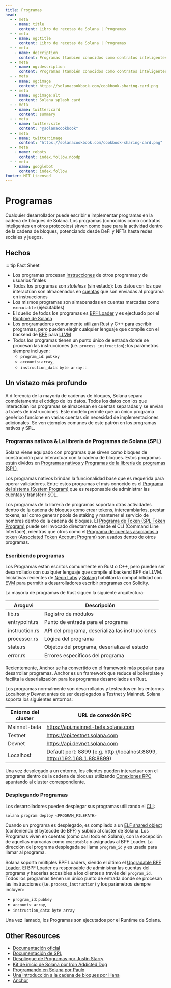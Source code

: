 ```yaml
---
title: Programas
head:
  - - meta
    - name: title
      content: Libro de recetas de Solana | Programas
  - - meta
    - name: og:title
      content: Libro de recetas de Solana | Programas
  - - meta
    - name: description
      content: Programas (también conocidos como contratos inteligentes) sirven como la base de toda la actividad dentro de la cadena de bloques. Aprende más sobre Programas y otros conceptos del core de Solana en el libro de recetas de Solana.
  - - meta
    - name: og:description
      content: Programas (también conocidos como contratos inteligentes) sirven como la base de toda la actividad dentro de la cadena de bloques. Aprende más sobre Programas y otros conceptos del core de Solana en el libro de recetas de Solana.
  - - meta
    - name: og:image
      content: https://solanacookbook.com/cookbook-sharing-card.png
  - - meta
    - name: og:image:alt
      content: Solana splash card
  - - meta
    - name: twitter:card
      content: summary
  - - meta
    - name: twitter:site
      content: "@solanacookbook"
  - - meta
    - name: twitter:image
      content: "https://solanacookbook.com/cookbook-sharing-card.png"
  - - meta
    - name: robots
      content: index,follow,noodp
  - - meta
    - name: googlebot
      content: index,follow
footer: MIT Licensed
---
```


# Programas

Cualquier desarrollador puede escribir e implementar programas en la cadena de bloques de Solana. Los programas (conocidos como contratos inteligentes en otros protocolos) sirven como base para la actividad dentro de la cadena de bloques, potenciando desde DeFi y NFTs hasta redes sociales y juegos.

## Hechos

::: tip Fact Sheet
- Los programas procesan [instrucciones](./transactions) de otros programas y de usuarios finales
- Todos los programas son *stateless* (sin estado): Los datos con los que interactúan son almacenados en [cuentas](./accounts.md) que son enviadas al programa en instrucciones
- Los mismos programas son almacenadas en cuentas marcadas como `executable` (ejecutables)
- El dueño de todos los programas es [BPF Loader](https://docs.solana.com/developing/runtime-facilities/programs#bpf-loader) y es ejectuado por el [Runtime de Solana](https://docs.solana.com/developing/programming-model/runtime)
- Los programadores comunmente utilizan Rust y C++ para escribir programas, pero pueden elegir cualquier lenguaje que compile con el backend de [BPF](https://en.wikipedia.org/wiki/Berkeley_Packet_Filter) para [LLVM](https://llvm.org/)
- Todos los programas tienen un punto único de entrada donde se procesan las instrucciones (i.e. `process_instruction`); los parámetros siempre incluyen:
    - `program_id`: `pubkey`
    - `accounts`: `array`, 
    - `instruction_data`: `byte array`
:::

## Un vistazo más profundo

A diferencia de la mayoría de cadenas de bloques, Solana separa completamente el código de los datos. Todos los datos con los que interactúan los programas se almacenan en cuentas separadas y se envían a través de instrucciones. Este modelo permite que un único programa genérico funcione en varias cuentas sin necesidad de implementaciones adicionales. Se ven ejemplos comunes de este patrón en los programas nativos y SPL.

### Programas nativos & La librería de Programas de Solana (SPL)

Solana viene equipado con programas que sirven como bloques de construcción para interactuar con la cadena de bloques. Estos programas están dividos en [Programas nativos](https://docs.solana.com/developing/runtime-facilities/programs#bpf-loader) y [Programas de la librería de programas (SPL)](https://spl.solana.com/).

Los programas nativos brindan la funcionalidad base que es requerida para operar validadores. Entre estos programas el más conocido es el [Programa del sistema (System Program)](https://docs.solana.com/developing/runtime-facilities/programs#system-program) que es responsable de administrar las cuentas y transferir SOL.

Los programas de la librería de programas soportan otras actividades dentro de la cadena de bloques como crear tokens, intercambiarlos, prestar tokens, así como generar pools de staking y mantener el servicio de nombres dentro de la cadena de bloques. El [Programa de Token (SPL Token Program)](https://spl.solana.com/token) puede ser invocado directamente desde el CLI (Command Line Interface), mientras que otros como el [Programa de cuentas asociadas a token (Associated Token Account Program)](https://spl.solana.com/associated-token-account) son usados dentro de otros programas.

### Escribiendo programas

Los Programas están escritos comunmente en Rust o C++, pero pueden ser desarrollado con cualquier lenguaje que compile al backend BPF de LLVM. Iniciativas recientes de [Neon Labs](https://neon-labs.org/) y [Solang](https://solang.readthedocs.io/en/latest/) habilitan la compatibilidad con [EVM](https://ethereum.org/en/developers/docs/evm/) para permitir a desarrolladores escribir programas con Solidity.

La mayoría de programas de Rust siguen la siguiente arquitectura:

| Arcguvi        | Descripción                                     |
|----------------|-------------------------------------------------|
| lib.rs         | Registro de módulos                             |
| entrypoint.rs  | Punto de entrada para el programa               |
| instruction.rs | API del programa, deserializa las instrucciones |
| processor.rs   | Lógica del programa                             |
| state.rs       | Objetos del programa, deserializa el estado     |
| error.rs       | Errores específicos del programa                |

Recientemente, [Anchor](https://project-serum.github.io/anchor/getting-started/introduction.html) se ha convertido en el framework más popular para desarrollar programas. Anchor es un framework que reduce el boilerplate y facilita la deserialización para los programas desarrollados en Rust.

Los programas normalmente son desarrollados y testeados en los entornos Localhost y Devnet antes de ser desplegados a Testnet y Mainnet. Solana soporta los siguientes entornos:

| Entorno del cluster  | URL de conexión RPC                                                       |
|----------------------|---------------------------------------------------------------------------|
| Mainnet-beta         | https://api.mainnet-beta.solana.com                                       |
| Testnet              | https://api.testnet.solana.com                                            |
| Devnet               | https://api.devnet.solana.com                                             |
| Localhost            | Default port: 8899 (e.g. http://localhost:8899, http://192.168.1.88:8899) |

Una vez desplegado a un entorno, los clientes pueden interactuar con el programa dentro de la cadena de bloques utilizando [Conexiones RPC](https://docs.solana.com/developing/clients/jsonrpc-api) apuntando al cluster correspondiente.

### Desplegando Programas

Los desarrolladores pueden desplegar sus programas utilizando el [CLI](https://docs.solana.com/cli/deploy-a-program):

```bash
solana program deploy <PROGRAM_FILEPATH>
```

Cuando un programa es desplegado, es compilado a un [ELF shared object](https://en.wikipedia.org/wiki/Executable_and_Linkable_Format) (conteniendo el bytecode de BPF) y subido al cluster de Solana. Los Programas viven en cuentas (como casi todo en Solana), con la excepción de aquellas marcadas como `executable` y asignadas al BPF Loader. La dirección del programa desplegada se llama `program_id` y es usada para llamar al programa.

Solana soporta múltiples BPF Loaders, siendo el último el [Upgradable BPF Loader](https://explorer.solana.com/address/BPFLoaderUpgradeab1e11111111111111111111111). El BPF Loader es responsable de administrar las cuentas del programa y hacerlas accesibles a los clientes a través del `program_id`. Todos los programas tienen un único punto de entrada donde se procesan las instrucciones (i.e. `process_instruction`) y los parámetros siempre incluyen:
- `program_id`: `pubkey`
- `accounts`: `array`, 
- `instruction_data`: `byte array`

Una vez llamado, los Programas son ejecutados por el Runtime de Solana.

## Other Resources

- [Documentación oficial](https://docs.solana.com/developing/on-chain-programs/overview)
- [Documentación de SPL](https://spl.solana.com/)
- [Despliegue de Programas por Justin Starry](https://jstarry.notion.site/Program-deploys-29780c48794c47308d5f138074dd9838)
- [Kit de inicio de Solana por Iron Addicted Dog](https://book.solmeet.dev/notes/solana-starter-kit)
- [Programando en Solana por Paulx](https://paulx.dev/blog/2021/01/14/programming-on-solana-an-introduction/)
- [Una introducción a la cadena de bloques por Hana](https://2501babe.github.io/posts/solana101.html)
- [Anchor](https://project-serum.github.io/anchor/getting-started/introduction.html)
